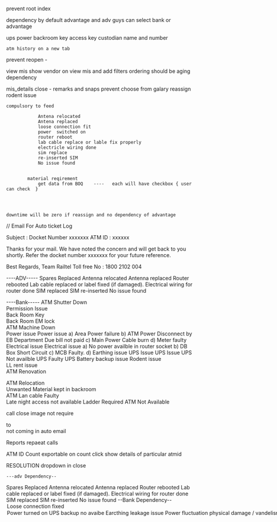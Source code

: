 prevent root index

dependency by default advantage
and adv guys can select bank or advantage

ups
power
backroom key access
    key custodian name and number



    atm history on a new tab




prevent  reopen -

view mis
    show vendor on view mis and add filters
    ordering should be aging 
    dependency

mis_details
    close - remarks and snaps prevent choose from galary
    reassign
    rodent issue


    compulsory to feed 

                Antena relocated
                Antena replaced
                loose connection fit
                power  switched on  
                router reboot
                lab cable replace or lable fix properly
                electricle wiring done 
                sim replace 
                re-inserted SIM
                No issue found


            material reqirement 
                get data from BOQ    ----   each will have checkbox { user can check  }
                
                
                

    downtime will be zero if reassign and no dependency of advantage


// Email For Auto ticket Log

Subject : Docket Number xxxxxxx ATM ID : xxxxxx

Thanks for your mail. We have noted the concern and will get back to you shortly. Refer the docket number xxxxxxx for your future reference. 

Best Regards, 
Team Railtel
Toll free No : 1800 2102 004

 


 ----ADV-----
Spares Replaced
Antenna relocated
Antenna replaced
Router rebooted
Lab cable replaced or label fixed (if damaged).
Electrical wiring for router done
SIM replaced
SIM re-inserted
No issue found

----Bank-----
    ATM Shutter Down	
    Permission Issue	
    Back Room Key	
    Back Room EM lock	
    ATM Machine Down	
    Power issue	Power issue
        a) Area Power failure
        b) ATM Power Disconnect by EB Department Due bill not paid
        c) Main Power Cable burn
        d) Meter faulty
    Electrical issue	Electrical issue
        a) No power availble in router socket
        b) DB Box Short Circuit
        c) MCB Faulty.
        d) Earthing issue
    UPS Issue	UPS Issue
        UPS Not availble
        UPS Faulty
        UPS Battery backup issue
    Rodent issue	
    LL rent issue	
    ATM Renovation	


ATM Relocation	
Unwanted Material kept in backroom	
ATM Lan cable Faulty	
Late night access not available	
Ladder Required	
ATM Not Available	












call close
image not require

to  
not coming in auto email

Reports
repaeat calls

ATM ID Count 
exportable
    on count click show details of particular atmid


RESOLUTION
    dropdown in close 

    ---adv Dependency--

Spares Replaced
Antenna relocated
Antenna replaced
Router rebooted
Lab cable replaced or label fixed (if damaged).
Electrical wiring for router done
SIM replaced
SIM re-inserted
No issue found
--Bank Dependency--
                    <option value="Loose connection fixed">Loose connection fixed
                    <option value="Power turned on">Power turned on
                    UPS backup no avaibe
                    Earcthing leakage issue
                    Power fluctuation
                    physical damage / vandelism 
                    theft 
                    fire / short circuit
                    backroom access not available
